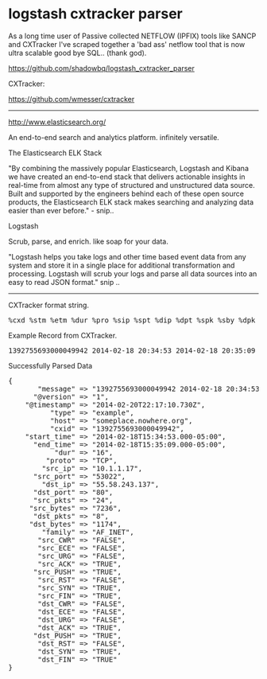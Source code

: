 logstash cxtracker parser
=========================


As a long time user of Passive collected NETFLOW (IPFIX) tools like SANCP and CXTracker I've scraped together a 'bad ass' netflow tool that is now ultra scalable good bye SQL.. (thank god). 

https://github.com/shadowbq/logstash_cxtracker_parser

CXTracker:

https://github.com/wmesser/cxtracker


------------------------------

http://www.elasticsearch.org/

An end-to-end search and analytics platform. infinitely versatile.

The Elasticsearch ELK Stack

"By combining the massively popular Elasticsearch, Logstash and Kibana we have created an end-to-end stack that delivers actionable insights in real-time from almost any type of structured and unstructured data source. Built and supported by the engineers behind each of these open source products, the Elasticsearch ELK stack makes searching and analyzing data easier than ever before." - snip.. 

Logstash

Scrub, parse, and enrich.
like soap for your data.

"Logstash helps you take logs and other time based event data from any system and store it in a single place for additional transformation and processing. Logstash will scrub your logs and parse all data sources into an easy to read JSON format." snip .. 

---------

CXTracker  format string. 

<pre>
%cxd %stm %etm %dur %pro %sip %spt %dip %dpt %spk %sby %dpk %dby %sfl %dfl %ver
</pre>    

Example Record from CXTracker. 

<pre>
1392755693000049942 2014-02-18 20:34:53 2014-02-18 20:35:09 16 6 10.1.1.17 53022 55.58.243.137 80 24 7236 8 1174 27 27 2 
</pre>

Successfully Parsed Data

<pre>
{
       "message" => "1392755693000049942 2014-02-18 20:34:53 2014-02-18 20:35:09 16 6 10.1.1.17 53022 55.58.243.137 80 24 7236 8 1174 27 27 2",
      "@version" => "1",
    "@timestamp" => "2014-02-20T22:17:10.730Z",
          "type" => "example",
          "host" => "someplace.nowhere.org",
          "cxid" => "1392755693000049942",
    "start_time" => "2014-02-18T15:34:53.000-05:00",
      "end_time" => "2014-02-18T15:35:09.000-05:00",
           "dur" => "16",
         "proto" => "TCP",
        "src_ip" => "10.1.1.17",
      "src_port" => "53022",
        "dst_ip" => "55.58.243.137",
      "dst_port" => "80",
      "src_pkts" => "24",
     "src_bytes" => "7236",
      "dst_pkts" => "8",
     "dst_bytes" => "1174",
        "family" => "AF_INET",
       "src_CWR" => "FALSE",
       "src_ECE" => "FALSE",
       "src_URG" => "FALSE",
       "src_ACK" => "TRUE",
      "src_PUSH" => "TRUE",
       "src_RST" => "FALSE",
       "src_SYN" => "TRUE",
       "src_FIN" => "TRUE",
       "dst_CWR" => "FALSE",
       "dst_ECE" => "FALSE",
       "dst_URG" => "FALSE",
       "dst_ACK" => "TRUE",
      "dst_PUSH" => "TRUE",
       "dst_RST" => "FALSE",
       "dst_SYN" => "TRUE",
       "dst_FIN" => "TRUE"
}
</pre>
